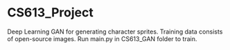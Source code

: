 # CS613_Project
Deep Learning GAN for generating character sprites. Training data consists of open-source images. Run main.py in CS613_GAN folder to train.
